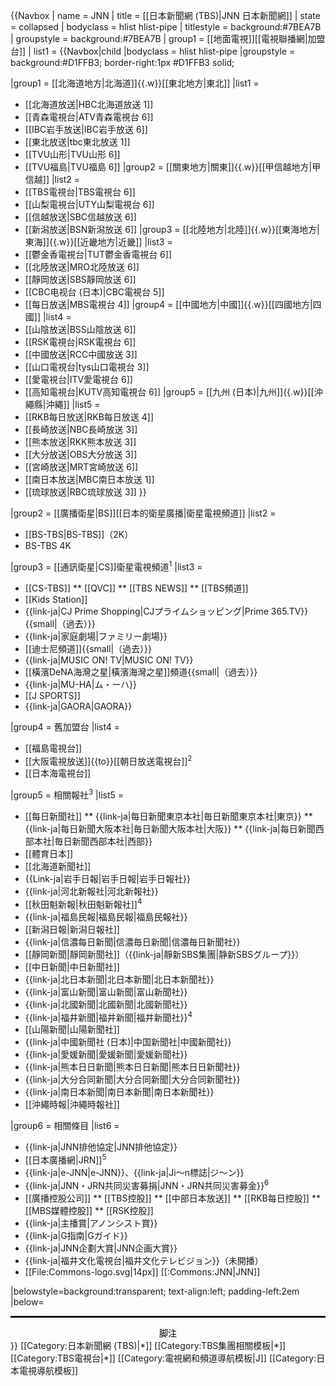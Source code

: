 {{Navbox
| name       = JNN
| title      = [[日本新聞網 (TBS)|JNN 日本新聞網]]
| state      = <includeonly>collapsed</includeonly>
| bodyclass  = hlist hlist-pipe
| titlestyle = background:#7BEA7B
| groupstyle = background:#7BEA7B
| group1     = [[地面電視]][[電視聯播網|加盟台]]
|  list1     = {{Navbox|child
  |bodyclass  = hlist hlist-pipe
  |groupstyle = background:#D1FFB3; border-right:1px #D1FFB3 solid;

  |group1 = [[北海道地方|北海道]]{{.w}}[[東北地方|東北]]
  |list1 = 
* [[北海道放送|HBC北海道放送 1]]
* [[青森電視台|ATV青森電視台 6]]
* [[IBC岩手放送|IBC岩手放送 6]]
* [[東北放送|tbc東北放送 1]]
* [[TVU山形|TVU山形 6]]
* [[TVU福島|TVU福島 6]]
  |group2 = [[關東地方|關東]]{{.w}}[[甲信越地方|甲信越]]
  |list2 = 
* [[TBS電視台|TBS電視台 6]]
* [[山梨電視台|UTY山梨電視台 6]]
* [[信越放送|SBC信越放送 6]]
* [[新潟放送|BSN新潟放送 6]]
  |group3 = [[北陸地方|北陸]]{{.w}}[[東海地方|東海]]{{.w}}[[近畿地方|近畿]]
  |list3 = 
* [[鬱金香電視台|TUT鬱金香電視台 6]]
* [[北陸放送|MRO北陸放送 6]]
* [[靜岡放送|SBS靜岡放送 6]]
* [[CBC电视台 (日本)|CBC電視台 5]]
* [[每日放送|MBS電視台 4]]
  |group4 = [[中國地方|中國]]{{.w}}[[四國地方|四國]]
  |list4 = 
* [[山陰放送|BSS山陰放送 6]]
* [[RSK電視台|RSK電視台 6]]
* [[中國放送|RCC中國放送 3]]
* [[山口電視台|tys山口電視台 3]]
* [[愛電視台|ITV愛電視台 6]]
* [[高知電視台|KUTV高知電視台 6]]
  |group5 = [[九州 (日本)|九州]]{{.w}}[[沖繩縣|沖繩]]
  |list5 = 
* [[RKB每日放送|RKB每日放送 4]]
* [[長崎放送|NBC長崎放送 3]]
* [[熊本放送|RKK熊本放送 3]]
* [[大分放送|OBS大分放送 3]]
* [[宮崎放送|MRT宮崎放送 6]]
* [[南日本放送|MBC南日本放送 1]]
* [[琉球放送|RBC琉球放送 3]]
  }}

|group2 = [[廣播衛星|BS]][[日本的衛星廣播|衛星電視頻道]]
|list2 = 
* [[BS-TBS|BS-TBS]]（2K）
* BS-TBS 4K

|group3 = [[通訊衛星|CS]]衛星電視頻道<sup>1</sup>
|list3 = 
* [[CS-TBS]]
** [[QVC]]
** [[TBS NEWS]]
** [[TBS頻道]]
* [[Kids Station]]
* {{link-ja|CJ Prime Shopping|CJプライムショッピング|Prime 365.TV}}{{small|（過去）}}
* {{link-ja|家庭劇場|ファミリー劇場}}
* [[迪士尼頻道]]{{small|（過去）}}
* {{link-ja|MUSIC ON! TV|MUSIC ON! TV}}
* [[橫濱DeNA海灣之星|橫濱海灣之星]]頻道{{small|（過去）}}
* {{link-ja|MU-HA|ム・ーハ}}
* [[J SPORTS]]
* {{link-ja|GAORA|GAORA}}

|group4 = 舊加盟台
|list4 = 
* [[福島電視台]]
* [[大阪電視放送]]{{to}}[[朝日放送電視台]]<sup>2</sup>
* [[日本海電視台]]

|group5 = 相關報社<sup>3</sup>
|list5 =
* [[每日新聞社]]
** {{link-ja|每日新聞東京本社|毎日新聞東京本社|東京}}
** {{link-ja|每日新聞大阪本社|毎日新聞大阪本社|大阪}}
** {{link-ja|每日新聞西部本社|毎日新聞西部本社|西部}}
* [[體育日本]]
* [[北海道新聞社]]
* {{Link-ja|岩手日報|岩手日報|岩手日報社}}
* {{link-ja|河北新報社|河北新報社}}
* [[秋田魁新報|秋田魁新報社]]<sup>4</sup>
* {{link-ja|福島民報|福島民報|福島民報社}}
* [[新潟日報|新潟日報社]]
* {{link-ja|信濃每日新聞|信濃毎日新聞|信濃毎日新聞社}}
* [[靜岡新聞|靜岡新聞社]]（{{link-ja|靜新SBS集團|静新SBSグループ}}）
* [[中日新聞|中日新聞社]]
* {{link-ja|北日本新聞|北日本新聞|北日本新聞社}}
* {{link-ja|富山新聞|富山新聞|富山新聞社}}
* {{link-ja|北國新聞|北國新聞|北國新聞社}}
* {{link-ja|福井新聞|福井新聞|福井新聞社}}<sup>4</sup>
* [[山陽新聞|山陽新聞社]]
* {{link-ja|中國新聞社 (日本)|中国新聞社|中國新聞社}}
* {{link-ja|愛媛新聞|愛媛新聞|愛媛新聞社}}
* {{link-ja|熊本日日新聞|熊本日日新聞|熊本日日新聞社}}
* {{link-ja|大分合同新聞|大分合同新聞|大分合同新聞社}}
* {{link-ja|南日本新聞|南日本新聞|南日本新聞社}}
* [[沖繩時報|沖繩時報社]]

|group6 = 相關條目
|list6 = 
* {{link-ja|JNN排他協定|JNN排他協定}}
* [[日本廣播網|JRN]]<sup>5</sup>
* {{link-ja|e-JNN|e-JNN}}、{{link-ja|Ji〜n標誌|ジ〜ン}}
* {{link-ja|JNN・JRN共同災害募捐|JNN・JRN共同災害募金}}<sup>6</sup>
* [[廣播控股公司]]
** [[TBS控股]]
** [[中部日本放送]]
** [[RKB每日控股]]
** [[MBS媒體控股]]
** [[RSK控股]]
* {{link-ja|主播賞|アノンシスト賞}}
* {{link-ja|G指南|Gガイド}}
* {{link-ja|JNN企劃大賞|JNN企画大賞}}
* {{link-ja|福井文化電視台|福井文化テレビジョン}}（未開播）
* [[File:Commons-logo.svg|14px]] [[:Commons:JNN|JNN]]

|belowstyle=background:transparent; text-align:left; padding-left:2em
|below=<div class="NavFrame" style="border-style:solid none none">
<div class="NavHead" style="text-align:center; font-weight:normal; background-color:transparent; color:#000">脚注</div>
<div class="NavContent" style="display:none; text-align:left">
[[File:JNN logo.svg|right|100px]]<br>[[File:JNN ID map (zh).png|right|150px]] 
<sup>1</sup>由加盟台運營出資的衛星電視頻道。<br/><sup>2</sup>大阪電視放送（OTV）後被朝日放送吸收（ABC）。<br/><sup>3</sup>和母體報社及加盟台有友好關係的報社。<br/><sup>4</sup>並無JNN加盟台，但有友好關係的報社（曾有開設加盟台的計劃，但已放棄）。<br/><sup>5</sup>[[TBS電台]]加盟的廣播聯播網。<br/><sup>6</sup>舊名TBS袋鼠災害募捐。
</div>
</div>
}}<noinclude>
[[Category:日本新聞網 (TBS)|*]]
[[Category:TBS集團相關模板|*]]
[[Category:TBS電視台|*]]
[[Category:電視網和頻道導航模板|J]]
[[Category:日本電視導航模板]]
</noinclude>